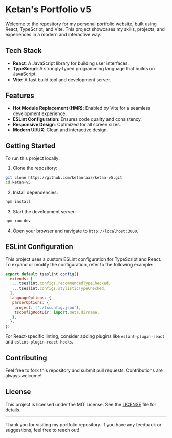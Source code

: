 # Ketan's Portfolio v5

Welcome to the repository for my personal portfolio website, built using React, TypeScript, and Vite. This project showcases my skills, projects, and experiences in a modern and interactive way.

## Tech Stack

- **React**: A JavaScript library for building user interfaces.
- **TypeScript**: A strongly typed programming language that builds on JavaScript.
- **Vite**: A fast build tool and development server.

## Features

- **Hot Module Replacement (HMR)**: Enabled by Vite for a seamless development experience.
- **ESLint Configuration**: Ensures code quality and consistency.
- **Responsive Design**: Optimized for all screen sizes.
- **Modern UI/UX**: Clean and interactive design.

## Getting Started

To run this project locally:

1. Clone the repository:
  ```bash
  git clone https://github.com/ketanraaz/ketan-v5.git
  cd ketan-v5
  ```

2. Install dependencies:
  ```bash
  npm install
  ```

3. Start the development server:
  ```bash
  npm run dev
  ```

4. Open your browser and navigate to `http://localhost:3000`.

## ESLint Configuration

This project uses a custom ESLint configuration for TypeScript and React. To expand or modify the configuration, refer to the following example:

```js
export default tseslint.config({
  extends: [
   ...tseslint.configs.recommendedTypeChecked,
   ...tseslint.configs.stylisticTypeChecked,
  ],
  languageOptions: {
   parserOptions: {
    project: ['./tsconfig.json'],
    tsconfigRootDir: import.meta.dirname,
   },
  },
})
```

For React-specific linting, consider adding plugins like `eslint-plugin-react` and `eslint-plugin-react-hooks`.

## Contributing

Feel free to fork this repository and submit pull requests. Contributions are always welcome!

## License

This project is licensed under the MIT License. See the [LICENSE](./LICENSE) file for details.

---
Thank you for visiting my portfolio repository. If you have any feedback or suggestions, feel free to reach out!